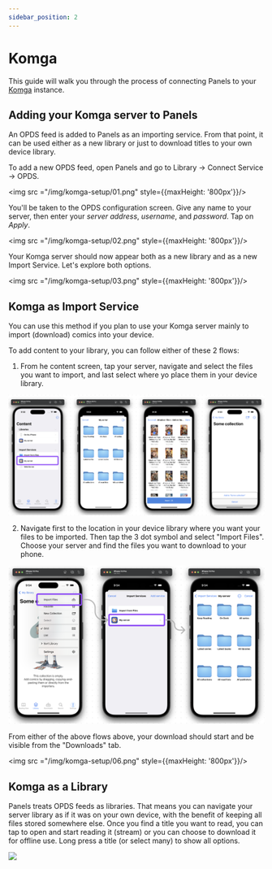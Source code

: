 ```yaml
---
sidebar_position: 2
---
```


# Komga

This guide will walk you through the process of connecting Panels to your [Komga](https://komga.org/) instance.

## Adding your Komga server to Panels

An OPDS feed is added to Panels as an importing service. From that point, it can be used either as a new library or just to download titles to your own device library.

To add a new OPDS feed, open Panels and go to Library -> Connect Service -> OPDS.

<img src ="/img/komga-setup/01.png" style={{maxHeight: '800px'}}/>

You'll be taken to the OPDS configuration screen. Give any name to your server, then enter your _server address_, _username_, and _password_. Tap on _Apply_. 

<img src ="/img/komga-setup/02.png" style={{maxHeight: '800px'}}/>

Your Komga server should now appear both as a new library and as a new Import Service. Let's explore both options.

<img src ="/img/komga-setup/03.png" style={{maxHeight: '800px'}}/>


## Komga as Import Service

You can use this method if you plan to use your Komga server mainly to import (download) comics into your device. 

To add content to your library, you can follow either of these 2 flows:

1. From he content screen, tap your server, navigate and select the files you want to import, and last select where yo place them in your device library.

<img src ="/img/komga-setup/04.png"/>

2. Navigate first to the location in your device library where you want your files to be imported. Then tap the 3 dot symbol and select "Import Files". Choose your server and find the files you want to download to your phone.

<img src ="/img/komga-setup/05.png"/>

From either of the above flows above, your download should start and be visible from the "Downloads" tab.

<img src ="/img/komga-setup/06.png" style={{maxHeight: '800px'}}/>


## Komga as a Library

Panels treats OPDS feeds as libraries. That means you can navigate your server library as if it was on your own device, with the benefit of keeping all files stored somewhere else.
Once you find a title you want to read, you can tap to open and start reading it (stream) or you can choose to download it for offline use. Long press a title (or select many) to show all options.

<img src ="/img/komga-setup/07.png"/>